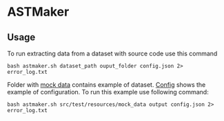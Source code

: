 # ASTMaker

## Usage

To run extracting data from a dataset with source code use this command
```shell
bash astmaker.sh dataset_path ouput_folder config.json 2> error_log.txt
```

Folder with [mock data](src/test/resources/mock_data) contains example of dataset.
[Config](config.json) shows the example of configuration.
To run this example use following command:
```shell
bash astmaker.sh src/test/resources/mock_data output config.json 2> error_log.txt
```
